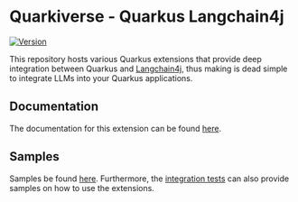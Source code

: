 # Quarkiverse - Quarkus Langchain4j

[![Version](https://img.shields.io/maven-central/v/io.quarkiverse.langchain4j/quarkus-langchain4j?logo=apache-maven&style=flat-square)](https://search.maven.org/artifact/io.quarkiverse.langchain4j/quarkus-langchain4j)

This repository hosts various Quarkus extensions that provide deep integration between Quarkus and [Langchain4j](https://github.com/langchain4j/langchain4j), thus making is dead simple to integrate LLMs into your Quarkus applications.

## Documentation

The documentation for this extension can be found [here](https://github.com/quarkiverse/quarkus-langchain4j/tree/main/docs).

## Samples

Samples be found [here](https://github.com/quarkiverse/quarkus-langchain4j/tree/main/docs).
Furthermore, the [integration tests](https://github.com/quarkiverse/quarkus-langchain4j/tree/main/integration-tests) can also provide samples on how to use the extensions.




